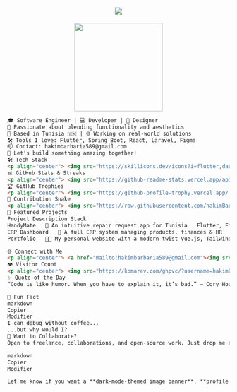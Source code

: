 <h1 align="center">
  <img src="https://readme-typing-svg.herokuapp.com?font=Fira+Code&weight=500&size=28&duration=4000&pause=800&center=true&vCenter=true&multiline=true&width=1000&height=120&lines=Salam+%F0%9F%99%8F+I'm+Hakim+Barbaria;Full-Stack+Engineer+%7C+UI%2FUX+Craftsman;Turning+Ideas+into+Reality+%F0%9F%A7%A0;I+Design+Beautiful+%2B+Build+Powerful+%F0%9F%94%A5;Welcome+to+My+Creative+Space+on+GitHub!">
</h1>

<p align="center">
  <img src="https://media.giphy.com/media/26tn33aiTi1jkl6H6/giphy.gif" width="200"/>
</p>

```markdown
🎓 Software Engineer | 💻 Developer | 🎨 Designer  
🚀 Passionate about blending functionality and aesthetics  
📍 Based in Tunisia 🇹🇳 | 🌐 Working on real-world solutions  
🛠️ Tools I love: Flutter, Spring Boot, React, Laravel, Figma  
📫 Contact: hakimbarbaria589@gmail.com  
💬 Let's build something amazing together!
🛠️ Tech Stack
<p align="center"> <img src="https://skillicons.dev/icons?i=flutter,dart,kotlin,java,python,js,ts,vue,react,html,css,figma,xd,laravel,spring,postgres,firebase,oracle,bootstrap" /> </p>
📊 GitHub Stats & Streaks
<p align="center"> <img src="https://github-readme-stats.vercel.app/api?username=hakimBarbaria&show_icons=true&theme=tokyonight&count_private=true&hide_title=true" height="170"/> <img src="https://github-readme-streak-stats.herokuapp.com?user=hakimBarbaria&theme=tokyonight" height="170"/> </p>
🏆 GitHub Trophies
<p align="center"> <img src="https://github-profile-trophy.vercel.app/?username=hakimBarbaria&theme=tokyonight&row=1&no-bg=true"/> </p>
🐍 Contribution Snake
<p align="center"> <img src="https://raw.githubusercontent.com/hakimBarbaria/hakimBarbaria/output/github-contribution-grid-snake.svg" alt="snake"/> </p>
💼 Featured Projects
Project	Description	Stack
HandyMate	📱 An intuitive repair request app for Tunisia	Flutter, Firebase, EmailJS
ERP Dashboard	🧾 A full ERP system managing products, finances & HR	Spring Boot, React, PostgreSQL
Portfolio	🧑‍💼 My personal website with a modern twist	Vue.js, Tailwind CSS, Netlify

🌐 Connect with Me
<p align="center"> <a href="mailto:hakimbarbaria589@gmail.com"><img src="https://img.shields.io/badge/Gmail-D14836?style=for-the-badge&logo=gmail&logoColor=white"/></a> <a href="https://www.linkedin.com/in/hakim-barbaria-7574b3232/"><img src="https://img.shields.io/badge/LinkedIn-0077B5?style=for-the-badge&logo=linkedin&logoColor=white"/></a> <a href="https://github.com/hakimBarbaria"><img src="https://img.shields.io/badge/GitHub-181717?style=for-the-badge&logo=github&logoColor=white"/></a> </p>
👁 Visitor Count
<p align="center"> <img src="https://komarev.com/ghpvc/?username=hakimBarbaria&label=Visitors&color=0e75b6&style=flat-square" /> </p>
✨ Quote of the Day
“Code is like humor. When you have to explain it, it’s bad.” – Cory House

🧠 Fun Fact
markdown
Copier
Modifier
I can debug without coffee...  
...but why would I?
🧩 Want to Collaborate?
Open to freelance, collaborations, and open-source work. Just drop me a message and let's innovate together.

markdown
Copier
Modifier

Let me know if you want a **dark-mode-themed image banner**, **profile readme animation**, or an **
